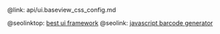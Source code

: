 @link: api/ui.baseview_css_config.md

@seolinktop: [best ui framework](https://webix.com)
@seolink: [javascript barcode generator](https://webix.com/widget/barcode/)
